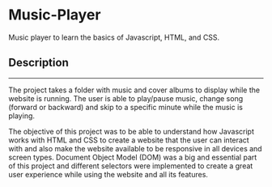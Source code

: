 # Music-Player

Music player to learn the basics of Javascript, HTML, and CSS.

## Description
---
The project takes a folder with music and cover albums to display while the website is running. The user is able to play/pause music, change song (forward or backward) and skip to a specific minute while the music is playing.

The objective of this project was to be able to understand how Javascript works with HTML and CSS to create a website that the user can interact with and also make the website available to be responsive in all devices and screen types.
Document Object Model (DOM) was a big and essential part of this project and different selectors were implemented to create a great user experience while using the website and all its features.
